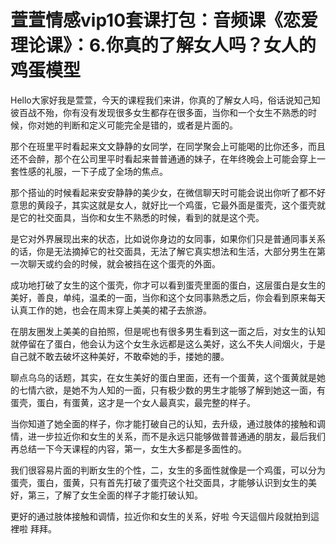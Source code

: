 # 萱萱情感vip10套课打包：音频课《恋爱理论课》：6.你真的了解女人吗？女人的鸡蛋模型

Hello大家好我是萱萱，今天的课程我们来讲，你真的了解女人吗，俗话说知己知彼百战不殆，你有没有发现很多女生都存在很多面，当你和一个女生不熟悉的时候，你对她的判断和定义可能完全是错的，或者是片面的。

那个在班里平时看起来文文静静的女同学，在同学聚会上可能喝的比你还多，而且还不会醉，那个在公司里平时看起来普普通通的妹子，在年终晚会上可能会穿上一套性感的礼服，一下子成了全场的焦点。

那个搭讪的时候看起来安安静静的美少女，在微信聊天时可能会说出你听了都不好意思的黄段子，其实这就是女人，就好比一个鸡蛋，它最外面是蛋壳，这个蛋壳就是它的社交面具，当你和女生不熟悉的时候，看到的就是这个壳。

是它对外界展现出来的状态，比如说你身边的女同事，如果你们只是普通同事关系的话，你是无法摘掉它的社交面具，无法了解它真实想法和生活，大部分男生在第一次聊天或约会的时候，就会被挡在这个蛋壳的外面。

成功地打破了女生的这个蛋壳，你才可以看到蛋壳里面的蛋白，这层蛋白是女生的美好，善良，单纯，温柔的一面，当你和这个女同事熟悉之后，你会看到原来每天认真工作的她，也会在周末穿上美美的裙子去旅游。

在朋友圈发上美美的自拍照，但是呢也有很多男生看到这一面之后，对女生的认知就停留在了蛋白，他会认为这个女生永远都是这么美好，这么不失人间烟火，于是自己就不敢去破坏这种美好，不敢牵她的手，搂她的腰。

聊点乌乌的话题，其实，在女生美好的蛋白里面，还有一个蛋黄，这个蛋黄就是她的七情六欲，是她不为人知的一面，只有极少数的男生才能够了解到她这一面，有蛋壳，蛋白，有蛋黄，这才是一个女人最真实，最完整的样子。

当你知道了她全面的样子，你才能打破自己的认知，去升级，通过肢体的接触和调情，进一步拉近你和女生的关系，而不是永远只能够做普普通通的朋友，最后我们再总结一下今天课程的内容，第一，女生大多都是多面性的。

我们很容易片面的判断女生的个性，二，女生的多面性就像是一个鸡蛋，可以分为蛋壳，蛋白，蛋黄，只有首先打破了蛋壳这个社交面具，才能够认识到女生的美好，第三，了解了女生全面的样子才能打破认知。

更好的通过肢体接触和调情，拉近你和女生的关系，好啦 今天這個片段就拍到這裡啦 拜拜。